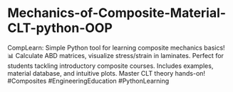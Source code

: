 # Mechanics-of-Composite-Material-CLT-python-OOP
CompLearn: Simple Python tool for learning composite mechanics basics!  📊 Calculate ABD matrices, visualize stress/strain in laminates.  Perfect for students tackling introductory composite courses.  Includes examples, material database, and intuitive plots.  Master CLT theory hands-on! #Composites #EngineeringEducation #PythonLearning

